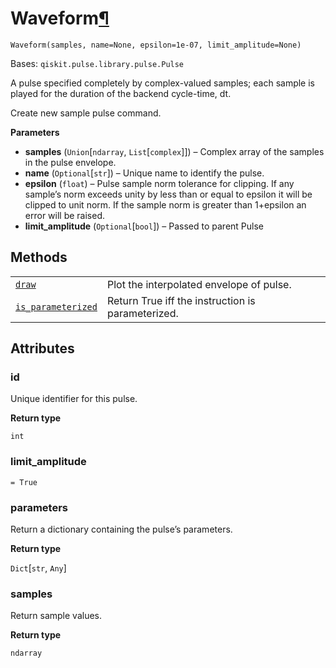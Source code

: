# Waveform[¶](#waveform "Permalink to this headline")

<span id="undefined" />

`Waveform(samples, name=None, epsilon=1e-07, limit_amplitude=None)`

Bases: `qiskit.pulse.library.pulse.Pulse`

A pulse specified completely by complex-valued samples; each sample is played for the duration of the backend cycle-time, dt.

Create new sample pulse command.

**Parameters**

*   **samples** (`Union`\[`ndarray`, `List`\[`complex`]]) – Complex array of the samples in the pulse envelope.
*   **name** (`Optional`\[`str`]) – Unique name to identify the pulse.
*   **epsilon** (`float`) – Pulse sample norm tolerance for clipping. If any sample’s norm exceeds unity by less than or equal to epsilon it will be clipped to unit norm. If the sample norm is greater than 1+epsilon an error will be raised.
*   **limit\_amplitude** (`Optional`\[`bool`]) – Passed to parent Pulse

## Methods

|                                                                                                                                                                      |                                                   |
| -------------------------------------------------------------------------------------------------------------------------------------------------------------------- | ------------------------------------------------- |
| [`draw`](qiskit.pulse.library.Waveform.draw#qiskit.pulse.library.Waveform.draw "qiskit.pulse.library.Waveform.draw")                                                 | Plot the interpolated envelope of pulse.          |
| [`is_parameterized`](qiskit.pulse.library.Waveform.is_parameterized#qiskit.pulse.library.Waveform.is_parameterized "qiskit.pulse.library.Waveform.is_parameterized") | Return True iff the instruction is parameterized. |

## Attributes

<span id="undefined" />

### id

Unique identifier for this pulse.

**Return type**

`int`

<span id="undefined" />

### limit\_amplitude

`= True`

<span id="undefined" />

### parameters

Return a dictionary containing the pulse’s parameters.

**Return type**

`Dict`\[`str`, `Any`]

<span id="undefined" />

### samples

Return sample values.

**Return type**

`ndarray`
